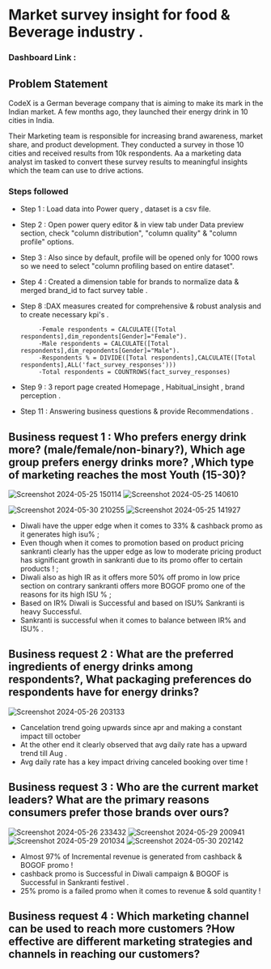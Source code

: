 #  Market survey insight for food & Beverage industry .

### Dashboard Link : 

## Problem Statement

CodeX is a German beverage company that is aiming to make its mark in the Indian market. A few months ago, they launched their energy drink in 10 cities in India.

Their Marketing team is responsible for increasing brand awareness, market share, and product development. They conducted a survey in those 10 cities and received results from 10k respondents. Aa  a marketing data analyst im  tasked to convert these survey results to meaningful insights which the team can use to drive actions.  

### Steps followed 

- Step 1 : Load data into Power query , dataset is a csv file.
- Step 2 : Open power query editor & in view tab under Data preview section, check "column distribution", "column quality" & "column profile" options.
- Step 3 : Also since by default, profile will be opened only for 1000 rows so we need to select "column profiling based on entire dataset".
- Step 4 : Created a dimension table for brands  to normalize data & merged brand_id to fact survey table .



           
- Step 8 :DAX measures created for comprehensive & robust analysis and to create necessary kpi's .
           
           -Female respondents = CALCULATE([Total respondents],dim_repondents[Gender]="Female").
           -Male respondents = CALCULATE([Total respondents],dim_repondents[Gender]="Male"). 
           -Respondents % = DIVIDE([Total respondents],CALCULATE([Total respondents],ALL('fact_survey_responses')))
           -Total respondents = COUNTROWS(fact_survey_responses)
          
          

- Step 9 : 3 report page created Homepage , Habitual_insight , brand perception .

- Step 11 : Answering business questions & provide Recommendations .



## Business request 1 : Who prefers energy drink more? (male/female/non-binary?),  Which age group prefers energy drinks more? ,Which type of marketing reaches the most Youth (15-30)?


![Screenshot 2024-05-25 150114](https://github.com/Priash-Rahman/Promotion_analysis-of-AtliQ_Mart/assets/155983828/2a73d5e5-7989-4271-bdd2-f6321aad1b1c)
![Screenshot 2024-05-25 140610](https://github.com/Priash-Rahman/Promotion_analysis-of-AtliQ_Mart/assets/155983828/78e5a0b6-c805-4223-93b2-1407a80eac35)

![Screenshot 2024-05-30 210255](https://github.com/Priash-Rahman/Promotion_analysis-of-AtliQ_Mart/assets/155983828/fc00cf78-ac7c-4c34-959c-066b6c00f6b5)
![Screenshot 2024-05-25 141927](https://github.com/Priash-Rahman/Promotion_analysis-of-AtliQ_Mart/assets/155983828/d24ab2e4-cd62-4c41-973e-9e278c65e200)

-  Diwali have the upper edge when it comes to 33% & cashback promo as it generates high isu%  ; 
- Even though when it comes to promotion based on product pricing sankranti clearly has the upper edge as  low to moderate pricing product has significant growth in sankranti due to its promo offer to certain products  ! ;
- Diwali also as high IR as it offers more 50% off promo in low price section on contrary 
   sankranti offers more BOGOF promo one of the reasons for its high ISU %  ;
- Based on IR% Diwali is Successful and based on ISU% Sankranti is heavy Successful.
- Sankranti is successful when it comes to balance between IR% and ISU% .
      

## Business request 2 : What are the preferred ingredients of energy drinks among respondents?, What packaging preferences do respondents have for energy drinks?
![Screenshot 2024-05-26 203133](https://github.com/Priash-Rahman/Promotion_analysis-of-AtliQ_Mart/assets/155983828/28e9ca64-4046-4af3-9b64-ff86e7bd82b3)


- Cancelation trend going upwards since apr and making a constant impact till october 
- At the other end it clearly observed that avg daily rate has a upward trend till Aug .
- Avg daily rate has a key impact driving canceled booking over time !

## Business request 3 : Who are the current market leaders?  What are the primary reasons consumers prefer those brands over ours?
 
![Screenshot 2024-05-26 233432](https://github.com/Priash-Rahman/Promotion_analysis-of-AtliQ_Mart/assets/155983828/f5fcef02-bbd1-47fa-9df4-3be07bb93dfc)
![Screenshot 2024-05-29 200941](https://github.com/Priash-Rahman/Promotion_analysis-of-AtliQ_Mart/assets/155983828/ef8830e2-f30f-438e-8ae2-8f44f384446c)
![Screenshot 2024-05-29 201034](https://github.com/Priash-Rahman/Promotion_analysis-of-AtliQ_Mart/assets/155983828/30dcadad-f5dc-4d23-a24b-2abdd5ae3148)
![Screenshot 2024-05-30 202142](https://github.com/Priash-Rahman/Promotion_analysis-of-AtliQ_Mart/assets/155983828/81c1624a-148c-41e4-b0e5-9a7a57ba2d15)


- Almost 97% of Incremental revenue is generated from cashback & BOGOF promo !
 - cashback promo is Successful in Diwali campaign & BOGOF is Successful in Sankranti festivel .
 - 25% promo is a failed promo when it comes to revenue &  sold quantity !

 
 ## Business request 4 : Which marketing channel can be used to reach more customers ?How effective are different marketing strategies and channels in reaching our customers? 
